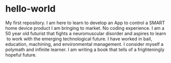 # hello-world
My first repository.
I am here to learn to develop an App to control a SMART home device product I am bringing to market. No coding experience.
I am a 50 year old futurist that fights a neuromuscular disorder and aspires to learn  to work with the emerging technological future. I have worked in bail, education, machining, and environmental management. I consider myself a polymath and infinite learner. I am writing a book that tells of a frighteningly hopeful future.
